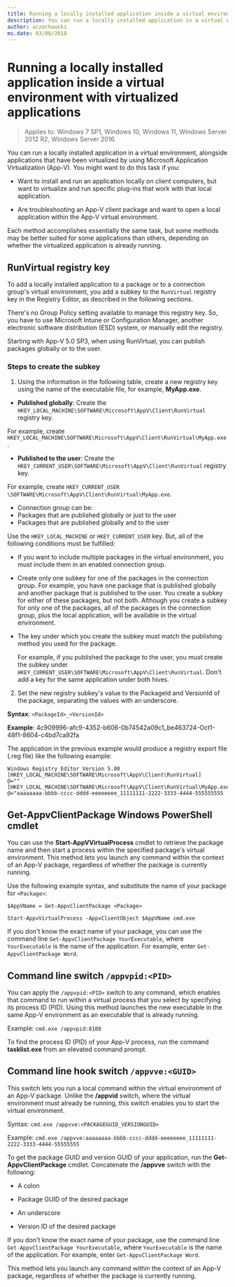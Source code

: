 ```yaml
---
title: Running a locally installed application inside a virtual environment with virtualized applications
description: You can run a locally installed application in a virtual environment, alongside applications that have been virtualized by using Microsoft Application Virtualization (App-V) for Windows.
author: aczechowski
ms.date: 03/08/2018
---
```


# Running a locally installed application inside a virtual environment with virtualized applications

> Applies to: Windows 7 SP1, Windows 10, Windows 11, Windows Server 2012 R2, Windows Server 2016

You can run a locally installed application in a virtual environment, alongside applications that have been virtualized by using Microsoft Application Virtualization (App-V). You might want to do this task if you:

- Want to install and run an application locally on client computers, but want to virtualize and run specific plug-ins that work with that local application.

- Are troubleshooting an App-V client package and want to open a local application within the App-V virtual environment.

Each method accomplishes essentially the same task, but some methods may be better suited for some applications than others, depending on whether the virtualized application is already running.

## <a href="" id="bkmk-runvirtual-regkey"></a>RunVirtual registry key

To add a locally installed application to a package or to a connection group's virtual environment, you add a subkey to the `RunVirtual` registry key in the Registry Editor, as described in the following sections.

There's no Group Policy setting available to manage this registry key. So, you have to use Microsoft Intune or Configuration Manager, another electronic software distribution (ESD) system, or manually edit the registry.

Starting with App-V 5.0 SP3, when using RunVirtual, you can publish packages globally or to the user.

### Steps to create the subkey

1.  Using the information in the following table, create a new registry key using the name of the executable file, for example, **MyApp.exe**.

  - **Published globally**: Create the `HKEY_LOCAL_MACHINE\SOFTWARE\Microsoft\AppV\Client\RunVirtual` registry key.

  For example, create `HKEY_LOCAL_MACHINE\SOFTWARE\Microsoft\AppV\Client\RunVirtual\MyApp.exe`.

  - **Published to the user**: Create the `HKEY_CURRENT_USER\SOFTWARE\Microsoft\AppV\Client\RunVirtual` registry key.

   For example, create `HKEY_CURRENT_USER \SOFTWARE\Microsoft\AppV\Client\RunVirtual\MyApp.exe`.

  - Connection group can be:
  - Packages that are published globally or just to the user
  - Packages that are published globally and to the user

  Use the `HKEY_LOCAL_MACHINE` or `HKEY_CURRENT_USER` key. But, all of the following conditions must be fulfilled:

  - If you want to include multiple packages in the virtual environment, you must include them in an enabled connection group.
  - Create only one subkey for one of the packages in the connection group. For example, you have one package that is published globally and another package that is published to the user. You create a subkey for either of these packages, but not both. Although you create a subkey for only one of the packages, all of the packages in the connection group, plus the local application, will be available in the virtual environment.
  - The key under which you create the subkey must match the publishing method you used for the package.

    For example, if you published the package to the user, you must create the subkey under `HKEY_CURRENT_USER\SOFTWARE\Microsoft\AppV\Client\RunVirtual`. Don't add a key for the same application under both hives.

2.  Set the new registry subkey's value to the PackageId and VersionId of the package, separating the values with an underscore.

  **Syntax**: `<PackageId>_<VersionId>`

  **Example**: 4c909996-afc9-4352-b606-0b74542a09c1\_be463724-Oct1-48f1-8604-c4bd7ca92fa

  The application in the previous example would produce a registry export file (.reg file) like the following example:

  ```registry
  Windows Registry Editor Version 5.00
  [HKEY_LOCAL_MACHINE\SOFTWARE\Microsoft\AppV\Client\RunVirtual]
  @=""
  [HKEY_LOCAL_MACHINE\SOFTWARE\Microsoft\AppV\Client\RunVirtual\MyApp.exe]
  @="aaaaaaaa-bbbb-cccc-dddd-eeeeeeee_11111111-2222-3333-4444-555555555
  ```

## <a href="" id="bkmk-get-appvclientpackage-posh"></a>Get-AppvClientPackage Windows PowerShell cmdlet

You can use the **Start-AppVVirtualProcess** cmdlet to retrieve the package name and then start a process within the specified package's virtual environment. This method lets you launch any command within the context of an App-V package, regardless of whether the package is currently running.

Use the following example syntax, and substitute the name of your package for `<Package>`:

`$AppVName = Get-AppvClientPackage <Package>`

`Start-AppvVirtualProcess -AppvClientObject $AppVName cmd.exe`

If you don't know the exact name of your package, you can use the command line `Get-AppvClientPackage YourExecutable`, where `YourExecutable` is the name of the application. For example, enter `Get-AppvClientPackage Word`.

## <a href="" id="bkmk-cl-switch-appvpid"></a>Command line switch `/appvpid:<PID>`

You can apply the `/appvpid:<PID>` switch to any command, which enables that command to run within a virtual process that you select by specifying its process ID (PID). Using this method launches the new executable in the same App-V environment as an executable that is already running.

Example: `cmd.exe /appvpid:8108`

To find the process ID (PID) of your App-V process, run the command **tasklist.exe** from an elevated command prompt.

## <a href="" id="bkmk-cl-hook-switch-appvve"></a>Command line hook switch `/appvve:<GUID>`

This switch lets you run a local command within the virtual environment of an App-V package. Unlike the **/appvid** switch, where the virtual environment must already be running, this switch enables you to start the virtual environment.

Syntax: `cmd.exe /appvve:<PACKAGEGUID_VERSIONGUID>`

Example: `cmd.exe /appvve:aaaaaaaa-bbbb-cccc-dddd-eeeeeeee_11111111-2222-3333-4444-55555555`

To get the package GUID and version GUID of your application, run the **Get-AppvClientPackage** cmdlet. Concatenate the **/appvve** switch with the following:

- A colon

- Package GUID of the desired package

- An underscore

- Version ID of the desired package

If you don't know the exact name of your package, use the command line `Get-AppvClientPackage YourExecutable`, where `YourExecutable` is the name of the application. For example, enter `Get-AppvClientPackage Word`.

This method lets you launch any command within the context of an App-V package, regardless of whether the package is currently running.
